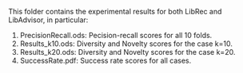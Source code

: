 This folder contains the experimental results for both LibRec and LibAdvisor, in particular:

1. PrecisionRecall.ods: Pecision-recall scores for all 10 folds.
2. Results_k10.ods: Diversity and Novelty scores for the case k=10.
3. Results_k20.ods: Diversity and Novelty scores for the case k=20.
4. SuccessRate.pdf: Success rate scores for all cases.
